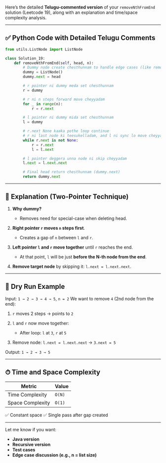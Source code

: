 Here’s the detailed **Telugu-commented version** of your `removeNthFromEnd` solution (Leetcode 19), along with an explanation and time/space complexity analysis.

---

## ✅ Python Code with Detailed Telugu Comments

```python
from utils.ListNode import ListNode

class Solution_19:
    def removeNthFromEnd(self, head, n):
        # Dummy node create chesthunnam to handle edge cases (like removing the head)
        dummy = ListNode()
        dummy.next = head

        # r pointer ni dummy meda set chesthunnam
        r = dummy

        # r ni n steps forward move cheyyadam
        for _ in range(n):
            r = r.next

        # l pointer ni dummy mida set chesthunnam
        l = dummy

        # r.next None kaaka pothe loop continue
        # r ni last node ki teesukelladam, and l ni sync lo move cheyyadam
        while r.next is not None:
            r = r.next
            l = l.next

        # l pointer deggera unna node ni skip cheyyadam
        l.next = l.next.next

        # Final head return chesthunnam (dummy.next)
        return dummy.next
```

---

## 🧠 Explanation (Two-Pointer Technique)

1. **Why dummy?**

   * Removes need for special-case when deleting head.
2. **Right pointer `r` moves `n` steps first**.

   * Creates a gap of `n` between `l` and `r`.
3. **Left pointer `l` and `r` move together** until `r` reaches the end.

   * At that point, `l` will be just **before the N-th node from the end**.
4. **Remove target node** by skipping it: `l.next = l.next.next`.

---

## 🧪 Dry Run Example

Input: `1 → 2 → 3 → 4 → 5`, `n = 2`
We want to remove `4` (2nd node from the end):

1. `r` moves 2 steps → points to `2`
2. `l` and `r` now move together:

   * After loop: `l` at `3`, `r` at `5`
3. Remove node: `l.next = l.next.next` → `3.next = 5`

Output: `1 → 2 → 3 → 5`

---

## ⏱ Time and Space Complexity

| Metric           | Value  |
| ---------------- | ------ |
| Time Complexity  | `O(N)` |
| Space Complexity | `O(1)` |

✅ Constant space
✅ Single pass after gap created

---

Let me know if you want:

* **Java version**
* **Recursive version**
* **Test cases**
* **Edge case discussion (e.g., n = list size)**
